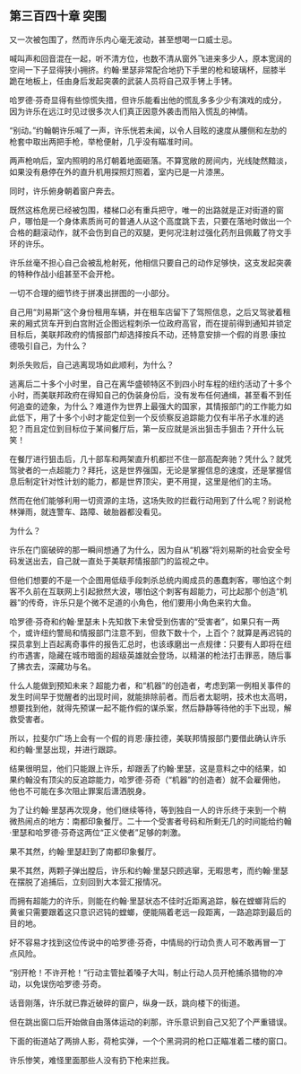 ## 第三百四十章 突围
又一次被包围了，然而许乐内心毫无波动，甚至想喝一口威士忌。

喊叫声和回音混在一起，听不清方位，也数不清从窗外飞进来多少人，原本宽阔的空间一下子显得狭小拥挤。约翰·里瑟非常配合地扔下手里的枪和玻璃杯，屈膝半跪在地板上，任由身后发起突袭的武装人员将自己双手铐上手铐。

哈罗德·芬奇显得有些惊慌失措，但许乐能看出他的慌乱多多少少有演戏的成分，因为许乐在远江时见过很多次人们真正因意外袭击而陷入慌乱的神情。

“别动。”约翰朝许乐喊了一声，许乐恍若未闻，以令人目眩的速度从腰侧和左肋的枪套中取出两把手枪，举枪便射，几乎没有瞄准时间。

两声枪响后，室内照明的吊灯朝着地面砸落。不算宽敞的房间内，光线陡然黯淡，如果没有悬停在外的直升机用探照灯照着，室内已是一片漆黑。

同时，许乐俯身朝着窗户奔去。

既然这栋危房已经被包围，楼梯口必有重兵把守，唯一的出路就是正对街道的窗户，哪怕是一个身体素质尚可的普通人从这个高度跳下去，只要在落地时做出一个合格的翻滚动作，就不会伤到自己的双腿，更何况注射过强化药剂且佩戴了符文手环的许乐。

许乐丝毫不担心自己会被乱枪射死，他相信只要自己的动作足够快，这支发起突袭的特种作战小组甚至不会开枪。

一切不合理的细节终于拼凑出拼图的一小部分。

自己用“刘易斯”这个身份租用车辆，并在租车店留下了驾照信息，之后又驾驶着租来的厢式货车开到白宫附近企图远程刺杀一位政府高官，而在提前得到通知并锁定目标后，美联邦政府的情报部门却选择按兵不动，还特意安排一个假的肖恩·康拉德吸引自己，为什么？

刺杀失败后，自己逃离现场如此顺利，为什么？

逃离后二十多个小时里，自己在离华盛顿特区不到四小时车程的纽约活动了十多个小时，而美联邦政府在得知自己的伪装身份后，没有发布任何通缉，甚至看不到任何追查的迹象，为什么？难道作为世界上最强大的国家，其情报部门的工作能力如此低下，用了十多个小时才能定位到一个反侦察反追踪能力仅有半吊子水准的逃犯？而且定位到目标位于某间餐厅后，第一反应就是派出狙击手狙击？开什么玩笑！

在餐厅进行狙击后，几十部车和两架直升机都拦不住一部高配奔驰？凭什么？就凭驾驶者的一点超能力？拜托，这是世界强国，无论是掌握信息的速度，还是掌握信息后制定针对性计划的能力，都是世界顶尖，更不用提，这里是他们的主场。

然而在他们能够利用一切资源的主场，这场失败的拦截行动用到了什么呢？别说枪林弹雨，就连警车、路障、破胎器都没看见。

为什么？

许乐在门窗破碎的那一瞬间想通了为什么，因为自从“机器”将刘易斯的社会安全号码发送出去，自己就一直处于美联邦情报部门的监视之中。

但他们想要的不是一个企图用低级手段刺杀总统内阁成员的愚蠢刺客，哪怕这个刺客不久前在互联网上引起掀然大波，哪怕这个刺客有超能力，可比起那个创造“机器”的传奇，许乐只是个微不足道的小角色，他们要用小角色来钓大鱼。

哈罗德·芬奇和约翰·里瑟未卜先知救下未曾受到伤害的“受害者”，如果只有一两个，或许纽约警局和情报部门注意不到，但救下数十个，上百个？就算是再迟钝的探员拿到上百起离奇事件的报告汇总时，也该琢磨出一点规律：只要有人即将在纽约市遇害，隐藏在城市暗面的超级英雄就会登场，以精湛的枪法打击罪恶，随后事了拂衣去，深藏功与名。

什么人能做到预知未来？超能力者，和“机器”的创造者，考虑到第一例相关事件的发生时间早于觉醒者的出现时间，就能排除前者。而后者太聪明，技术也太高明，想要找到他，就得先预谋一起不能作假的谋杀案，然后静静等待他的手下出现，解救受害者。

所以，拉斐尔广场上会有一个假的肖恩·康拉德，美联邦情报部门要借此确认许乐和约翰·里瑟出现，并进行跟踪。

结果很明显，他们只能跟上许乐，却跟丢了约翰·里瑟，这是意料之中的结果，如果约翰没有顶尖的反追踪能力，哈罗德·芬奇（“机器”的创造者）就不会雇佣他，他也不可能在多次阻止罪案后潇洒脱身。

为了让约翰·里瑟再次现身，他们继续等待，等到独自一人的许乐终于来到一个稍微热闹点的地方：南都印象餐厅。二十一个受害者号码和所剩无几的时间能给约翰·里瑟和哈罗德·芬奇这两位“正义使者”足够的刺激。

果不其然，约翰·里瑟赶到了南都印象餐厅。

果不其然，两颗子弹出膛后，许乐和约翰·里瑟只顾逃窜，无暇思考，而约翰·里瑟在摆脱了追捕后，立刻回到大本营汇报情况。

而拥有超能力的许乐，则能在约翰·里瑟状态不佳时近距离追踪，躲在螳螂背后的黄雀只需要跟着这只意识迟钝的螳螂，便能隔着老远一段距离，一路追踪到最后的目的地。

好不容易才找到这位传说中的哈罗德·芬奇，中情局的行动负责人可不敢再冒一丁点风险。

“别开枪！不许开枪！”行动主管扯着嗓子大叫，制止行动人员开枪捕杀猎物的冲动，以免误伤哈罗德·芬奇。

话音刚落，许乐就已靠近破碎的窗户，纵身一跃，跳向楼下的街道。

但在跳出窗口后开始做自由落体运动的刹那，许乐意识到自己又犯了个严重错误。

下面的街道站了两排人影，荷枪实弹，一个个黑洞洞的枪口正瞄准着二楼的窗口。

许乐惨笑，难怪里面那些人没有扔下枪来拦我。

